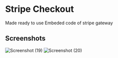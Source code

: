 # Stripe Checkout

Made ready to use Embeded code of stripe gateway

## Screenshots

![Screenshot (19)](https://github.com/nitin7213/stripe/assets/155103864/ddd595a6-10f6-43e3-b643-4a58607d2460)
![Screenshot (20)](https://github.com/nitin7213/stripe/assets/155103864/cd7ebd9d-defb-4043-a364-ce7cbe626b8f)

